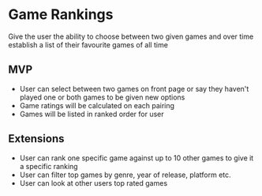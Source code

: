 # Game Rankings
Give the user the ability to choose between two given games and over time establish a list of their favourite games of all time

## MVP
- User can select between two games on front page or say they haven't played one or both games to be given new options
- Game ratings will be calculated on each pairing
- Games will be listed in ranked order for user

## Extensions
- User can rank one specific game against up to 10 other games to give it a specific ranking
- User can filter top games by genre, year of release, platform etc.
- User can look at other users top rated games